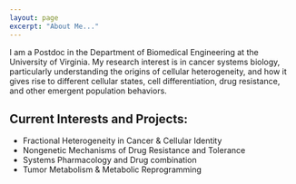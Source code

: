 ```yaml
---
layout: page
excerpt: "About Me..."
---
```


I am a Postdoc in the Department of Biomedical Engineering at the University of Virginia. My research interest is in cancer systems biology, particularly understanding the origins of cellular heterogeneity, and how it gives rise to different cellular states, cell differentiation, drug resistance, and other emergent population behaviors. 

## Current Interests and Projects:

- Fractional Heterogeneity in Cancer & Cellular Identity
- Nongenetic Mechanisms of Drug Resistance and Tolerance
- Systems Pharmacology and Drug combination 
- Tumor Metabolism & Metabolic Reprogramming


